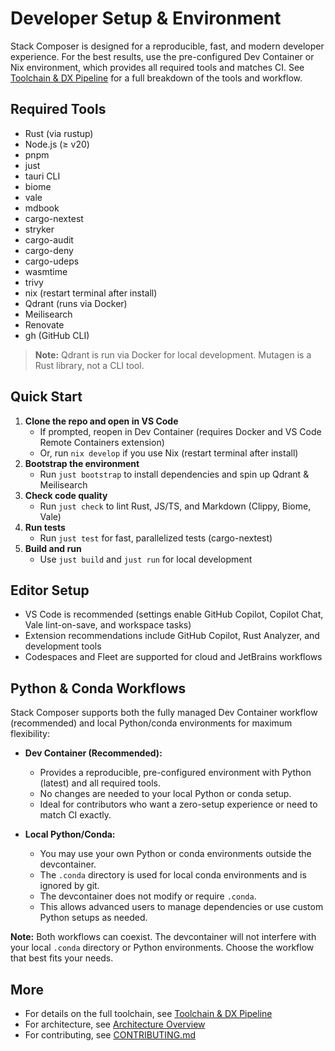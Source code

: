 # Developer Setup & Environment

Stack Composer is designed for a reproducible, fast, and modern developer experience. For the best results, use the pre-configured Dev Container or Nix environment, which provides all required tools and matches CI. See [Toolchain & DX Pipeline](../toolchain.md) for a full breakdown of the tools and workflow.

## Required Tools

- Rust (via rustup)
- Node.js (≥ v20)
- pnpm
- just
- tauri CLI
- biome
- vale
- mdbook
- cargo-nextest
- stryker
- cargo-audit
- cargo-deny
- cargo-udeps
- wasmtime
- trivy
- nix (restart terminal after install)
- Qdrant (runs via Docker)
- Meilisearch
- Renovate
- gh (GitHub CLI)

> **Note:** Qdrant is run via Docker for local development. Mutagen is a Rust library, not a CLI tool.

## Quick Start

1. **Clone the repo and open in VS Code**
   - If prompted, reopen in Dev Container (requires Docker and VS Code Remote Containers extension)
   - Or, run `nix develop` if you use Nix (restart terminal after install)
2. **Bootstrap the environment**
   - Run `just bootstrap` to install dependencies and spin up Qdrant & Meilisearch
3. **Check code quality**
   - Run `just check` to lint Rust, JS/TS, and Markdown (Clippy, Biome, Vale)
4. **Run tests**
   - Run `just test` for fast, parallelized tests (cargo-nextest)
5. **Build and run**
   - Use `just build` and `just run` for local development

## Editor Setup

- VS Code is recommended (settings enable GitHub Copilot, Copilot Chat, Vale lint-on-save, and workspace tasks)
- Extension recommendations include GitHub Copilot, Rust Analyzer, and development tools
- Codespaces and Fleet are supported for cloud and JetBrains workflows

## Python & Conda Workflows

Stack Composer supports both the fully managed Dev Container workflow (recommended) and local Python/conda environments for maximum flexibility:

- **Dev Container (Recommended):**

  - Provides a reproducible, pre-configured environment with Python (latest) and all required tools.
  - No changes are needed to your local Python or conda setup.
  - Ideal for contributors who want a zero-setup experience or need to match CI exactly.

- **Local Python/Conda:**
  - You may use your own Python or conda environments outside the devcontainer.
  - The `.conda` directory is used for local conda environments and is ignored by git.
  - The devcontainer does not modify or require `.conda`.
  - This allows advanced users to manage dependencies or use custom Python setups as needed.

**Note:** Both workflows can coexist. The devcontainer will not interfere with your local `.conda` directory or Python environments. Choose the workflow that best fits your needs.

## More

- For details on the full toolchain, see [Toolchain & DX Pipeline](../toolchain.md)
- For architecture, see [Architecture Overview](../architecture/architecture-overview.md)
- For contributing, see [CONTRIBUTING.md](../contributing/contributing.md)
